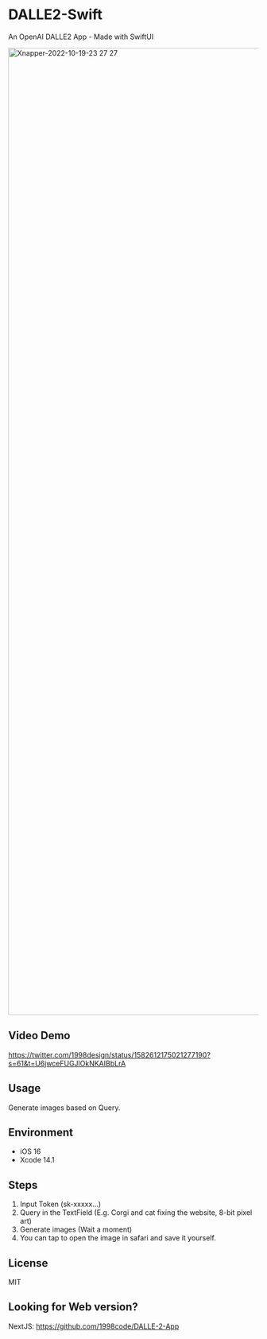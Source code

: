 # DALLE2-Swift
An OpenAI DALLE2 App - Made with SwiftUI

<img width="1946" alt="Xnapper-2022-10-19-23 27 27" src="https://user-images.githubusercontent.com/54872601/196735991-aef17dd8-9c80-4a7c-a062-994ea8c5139f.png">

## Video Demo
https://twitter.com/1998design/status/1582612175021277190?s=61&t=U6jwceFUGJlOkNKAIBbLrA

## Usage
Generate images based on Query.

## Environment
- iOS 16
- Xcode 14.1

## Steps
1. Input Token (sk-xxxxx...)
2. Query in the TextField (E.g. Corgi and cat fixing the website, 8-bit pixel art)
3. Generate images (Wait a moment)
4. You can tap to open the image in safari and save it yourself.

## License
MIT

## Looking for Web version?
NextJS: https://github.com/1998code/DALLE-2-App
